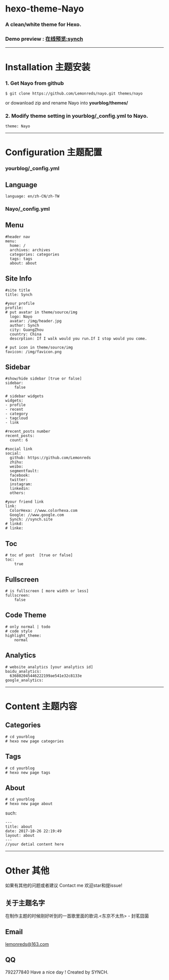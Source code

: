 # hexo-theme-Nayo

### A clean/white theme for Hexo.

### Demo preview  : [在线预览:synch](http://synch.site)

***
# Installation 主题安装

### 1. Get Nayo from github 
```
$ git clone https://github.com/Lemonreds/nayo.git themes/nayo
```

or dowanload zip and rename Nayo into **yourblog/themes/**  
### 2. Modify theme setting in yourblog/_config.yml to Nayo. 
```
theme: Nayo
```

***

# Configuration 主题配置
### yourblog/_config.yml

## Language
```
language: en/zh-CN/zh-TW
```

### Nayo/_config.yml

## Menu
``` 
#header nav
menu:
  home: /
  archives: archives
  categories: categories  
  tags: tags
  about: about
```
## Site Info
```
#site title
title: Synch

#your profile
profile: 
# put avatar in theme/source/img
  logo: Nayo
  avatar: /img/header.jpg
  author: Synch
  city: GuangZhou
  country: China
  descrption: If I walk would you run.If I stop would you come.

# put icon in theme/source/img
favicon: /img/favicon.png
```

## Sidebar
```
#show/hide sidebar [true or false] 
sidebar: 
    false
  
# sidebar widgets
widgets:
- profile
- recent
- category
- tagcloud
- link

#recent_posts number
recent_posts:
  count: 6

#social link
social:  
  github: https://github.com/Lemonreds  
  zhihu:
  weibo:
  segmentfault: 
  facebook:
  twitter:
  instagram:
  linkedin:
  others:

#your friend link
link:
  ColorHexa: //www.colorhexa.com
  Google: //www.google.com
  Synch: //synch.site
# linkd: 
# linke:
```
## Toc
```
# toc of post  [true or false]  
toc:
    true
```
## Fullscreen
```
# is fullscreen [ more width or less]
fullscreen:
    false
```
## Code Theme
```
# only normal | todo
# code style
highlight_theme: 
    normal
```
## Analytics
```
# website analytics [your analytics id]
baidu_analytics:
  636802045446222199ae541e32c8133e
google_analytics: 
```
***
# Content 主题内容
## Categories
```
# cd yourblog
# hexo new page categories
```

## Tags
```
# cd yourblog
# hexo new page tags
```

## About
```
# cd yourblog
# hexo new page about
```
such:
```
---
title: about
date: 2017-10-26 22:19:49
layout: about
---
//your detial content here
```
***
# Other 其他

如果有其他的问题或者建议 Contact me 
欢迎star和提issue!

## 关于主题名字

在制作主题的时候刚好听到的一首歌里面的歌词.<东京不太热> - 封茗囧菌

## Email 
lemonreds@163.com

## QQ 

792277840
Have a nice day ! Created by SYNCH.